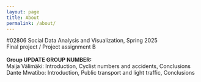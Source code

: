 ```yaml
---
layout: page
title: About
permalink: /about/
---
```



#02806 Social Data Analysis and Visualization, Spring 2025<br>
Final project / Project assignment B<br>
<br>
**Group UPDATE GROUP NUMBER:** <br>
Maija Välimäki: Introduction, Cyclist numbers and accidents, Conclusions<br>
Dante Mwatibo: Introduction, Public transport and light traffic, Conclusions <br>



